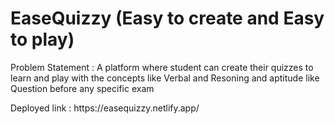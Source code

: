 # EaseQuizzy (Easy to create and Easy to play)


<p> Problem Statement : A platform where student can create their quizzes to learn and play with the concepts like Verbal and Resoning and aptitude like Question before any specific exam </p>
Deployed link : https://easequizzy.netlify.app/
